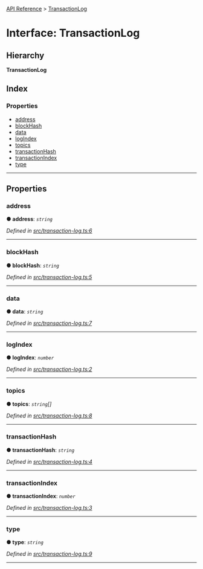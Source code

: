 [API Reference](../README.md) > [TransactionLog](../interfaces/transactionlog.md)

# Interface: TransactionLog

## Hierarchy

**TransactionLog**

## Index

### Properties

* [address](transactionlog.md#address)
* [blockHash](transactionlog.md#blockhash)
* [data](transactionlog.md#data)
* [logIndex](transactionlog.md#logindex)
* [topics](transactionlog.md#topics)
* [transactionHash](transactionlog.md#transactionhash)
* [transactionIndex](transactionlog.md#transactionindex)
* [type](transactionlog.md#type)

---

## Properties

<a id="address"></a>

###  address

**● address**: *`string`*

*Defined in [src/transaction-log.ts:6](https://github.com/repux/repux-web3-api/blob/bb65574/src/transaction-log.ts#L6)*

___
<a id="blockhash"></a>

###  blockHash

**● blockHash**: *`string`*

*Defined in [src/transaction-log.ts:5](https://github.com/repux/repux-web3-api/blob/bb65574/src/transaction-log.ts#L5)*

___
<a id="data"></a>

###  data

**● data**: *`string`*

*Defined in [src/transaction-log.ts:7](https://github.com/repux/repux-web3-api/blob/bb65574/src/transaction-log.ts#L7)*

___
<a id="logindex"></a>

###  logIndex

**● logIndex**: *`number`*

*Defined in [src/transaction-log.ts:2](https://github.com/repux/repux-web3-api/blob/bb65574/src/transaction-log.ts#L2)*

___
<a id="topics"></a>

###  topics

**● topics**: *`string`[]*

*Defined in [src/transaction-log.ts:8](https://github.com/repux/repux-web3-api/blob/bb65574/src/transaction-log.ts#L8)*

___
<a id="transactionhash"></a>

###  transactionHash

**● transactionHash**: *`string`*

*Defined in [src/transaction-log.ts:4](https://github.com/repux/repux-web3-api/blob/bb65574/src/transaction-log.ts#L4)*

___
<a id="transactionindex"></a>

###  transactionIndex

**● transactionIndex**: *`number`*

*Defined in [src/transaction-log.ts:3](https://github.com/repux/repux-web3-api/blob/bb65574/src/transaction-log.ts#L3)*

___
<a id="type"></a>

###  type

**● type**: *`string`*

*Defined in [src/transaction-log.ts:9](https://github.com/repux/repux-web3-api/blob/bb65574/src/transaction-log.ts#L9)*

___

